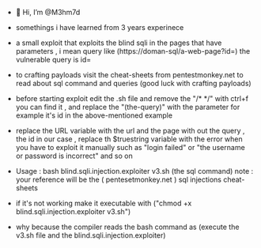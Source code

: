 - 👋 Hi, I’m @M3hm7d
- somethings i have learned from 3 years experinece
- a small exploit that exploits the blind sqli in the pages that have parameters , i mean query like (https://doman-sql/a-web-page?id=) the vulnerable query is id=
- to crafting payloads visit the cheat-sheets from pentestmonkey.net to read about sql command and queries (good luck with crafting payloads)
- before starting exploit edit the .sh file and remove the "/* */" with ctrl+f you can find it , and replace the "(the-query)" with the parameter for example it's id in the above-mentioned example
- replace the URL variable with the url and the page with out the query , the id in our case , replace th $truestring variable with the error when you have to exploit it manually such as "login failed" or "the username or password is incorrect" and so on


- Usage : bash blind.sqli.injection.exploiter v3.sh (the sql command) note : your reference will be the ( pentesetmonkey.net ) sql injections cheat-sheets
- if it's not working make it executable with ("chmod +x blind.sqli.injection.exploiter v3.sh")
- why because the compiler reads the bash command as (execute the v3.sh file and the blind.sqli.injection.exploiter)
